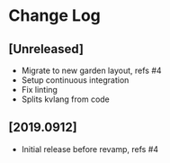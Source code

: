 # Change Log

## [Unreleased]

  - Migrate to new garden layout, refs #4
  - Setup continuous integration
  - Fix linting
  - Splits kvlang from code

## [2019.0912]

  - Initial release before revamp, refs #4
